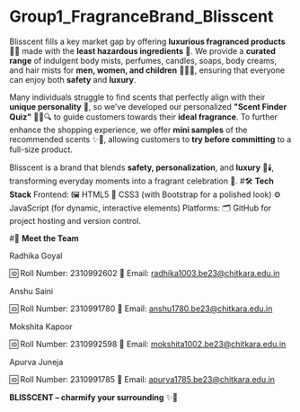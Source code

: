 # Group1_FragranceBrand_Blisscent
Blisscent fills a key market gap by offering **luxurious fragranced products** 🌸✨ made with the **least hazardous ingredients** 🌿. We provide a **curated range** of indulgent body mists, perfumes, candles, soaps, body creams, and hair mists for **men, women, and children** 👩‍👧‍👦, ensuring that everyone can enjoy both **safety** and **luxury**. 

Many individuals struggle to find scents that perfectly align with their **unique personality** 💫, so we’ve developed our personalized **"Scent Finder Quiz"** 🧑‍💻🔍 to guide customers towards their **ideal fragrance**. To further enhance the shopping experience, we offer **mini samples** of the recommended scents ✨🎁, allowing customers to **try before committing** to a full-size product.

Blisscent is a brand that blends **safety, personalization**, and **luxury** 🌿🕯️, transforming everyday moments into a fragrant celebration 🌟.
#🛠️ **Tech Stack**
Frontend:
🖼️ HTML5
🎨 CSS3 (with Bootstrap for a polished look)
⚙️ JavaScript (for dynamic, interactive elements)
Platforms:
🗂️ GitHub for project hosting and version control.

#👥 **Meet the Team**

Radhika Goyal

🆔 Roll Number: 2310992602
📧 Email: radhika1003.be23@chitkara.edu.in

Anshu Saini

🆔 Roll Number: 2310991780
📧 Email: anshu1780.be23@chitkara.edu.in

Mokshita Kapoor

🆔 Roll Number: 2310992598
📧 Email: mokshita1002.be23@chitkara.edu.in

Apurva Juneja

🆔 Roll Number: 2310991785
📧 Email: apurva1785.be23@chitkara.edu.in


**BLISSCENT – charmify your surrounding** ✨🌸
